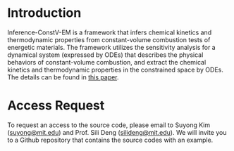 # Introduction

Inference-ConstV-EM is a framework that infers chemical kinetics and thermodynamic properties from constant-volume combustion tests of energetic materials. 
The framework utilizes the sensitivity analysis for a dynamical system (expressed by ODEs) that describes the physical behaviors of constant-volume combustion, and extract the chemical kinetics and thermodynamic properties in the constrained space by ODEs. 
The details can be found in [this paper](https://doi.org/10.1016/j.cej.2023.143779).

# Access Request

To request an access to the source code, please email to Suyong Kim (suyong@mit.edu) and Prof. Sili Deng (silideng@mit.edu). We will invite you to a Github repository that contains the source codes with an example.
